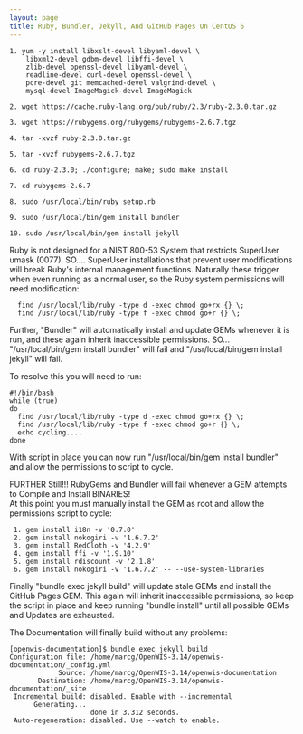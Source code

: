 ```yaml
---
layout: page
title: Ruby, Bundler, Jekyll, And GitHub Pages On CentOS 6
---
```


```
1. yum -y install libxslt-devel libyaml-devel \
	libxml2-devel gdbm-devel libffi-devel \
	zlib-devel openssl-devel libyaml-devel \
	readline-devel curl-devel openssl-devel \
	pcre-devel git memcached-devel valgrind-devel \
	mysql-devel ImageMagick-devel ImageMagick

2. wget https://cache.ruby-lang.org/pub/ruby/2.3/ruby-2.3.0.tar.gz

3. wget https://rubygems.org/rubygems/rubygems-2.6.7.tgz

4. tar -xvzf ruby-2.3.0.tar.gz

5. tar -xvzf rubygems-2.6.7.tgz

6. cd ruby-2.3.0; ./configure; make; sudo make install

7. cd rubygems-2.6.7

8. sudo /usr/local/bin/ruby setup.rb

9. sudo /usr/local/bin/gem install bundler

10. sudo /usr/local/bin/gem install jekyll
```

Ruby is not designed for a NIST 800-53 System that restricts SuperUser umask (0077).
SO.... SuperUser installations that prevent user modifications will break Ruby's 
internal management functions.  Naturally these trigger when even running as
a normal user, so the Ruby system permissions will need modification:

```
  find /usr/local/lib/ruby -type d -exec chmod go+rx {} \; 
  find /usr/local/lib/ruby -type f -exec chmod go+r {} \; 
```

Further, "Bundler" will automatically install and update GEMs whenever it is run, 
and these again inherit inaccessible permissions.  SO... "/usr/local/bin/gem install bundler" 
will fail and "/usr/local/bin/gem install jekyll" will fail.

To resolve this you will need to run:
```
#!/bin/bash
while (true)
do
  find /usr/local/lib/ruby -type d -exec chmod go+rx {} \; 
  find /usr/local/lib/ruby -type f -exec chmod go+r {} \; 
  echo cycling....
done
```
With script in place you can now run "/usr/local/bin/gem install bundler" and allow the permissions to script to cycle.

FURTHER Still!!!  RubyGems and Bundler will fail whenever a GEM attempts to Compile and Install BINARIES!  
At this point you must manually install the GEM as root and allow the permissions script to cycle:

     1. gem install i18n -v '0.7.0'
     2. gem install nokogiri -v '1.6.7.2'
     3. gem install RedCloth -v '4.2.9'
     4. gem install ffi -v '1.9.10'
     5. gem install rdiscount -v '2.1.8'
     6. gem install nokogiri -v '1.6.7.2' -- --use-system-libraries

Finally "bundle exec jekyll build" will update stale GEMs and install the GitHub Pages GEM.
This again will inherit inaccessible permissions, so keep the script in place and keep running 
"bundle install" until all possible GEMs and Updates are exhausted.

The Documentation will finally build without any problems:

```
[openwis-documentation]$ bundle exec jekyll build
Configuration file: /home/marcg/OpenWIS-3.14/openwis-documentation/_config.yml
            Source: /home/marcg/OpenWIS-3.14/openwis-documentation
       Destination: /home/marcg/OpenWIS-3.14/openwis-documentation/_site
 Incremental build: disabled. Enable with --incremental
      Generating... 
                    done in 3.312 seconds.
 Auto-regeneration: disabled. Use --watch to enable.
```

